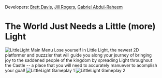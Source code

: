Developers: [Brett Davis](https://github.com/menacingmanatee), [Jill Rogers](https://github.com/jilroge7), [Gabriel Abdul-Raheem](https://github.com/gabrielabdul)

# The World Just Needs a Little (more) Light

![LittleLight Main Menu](https://i.ibb.co/7GkKcZY/littlelight-main-menu.png)
Lose yourself in Little Light, the newest 2D platformer and puzzzler that will guide you along your journey of bringing joy to the saddened people of the kingdom by spreading Light throughout the Castle -- a place that you will need to accurately manuever to acomplish your goal!
![LittleLight Gameplay 1](https://i.ibb.co/tYN1DNC/littlelight-gameplay.png)
![LittleLight Gameplay 2](https://i.ibb.co/0YLFs9P/littlelight-gameplay-2.png)
